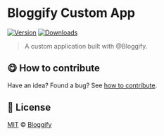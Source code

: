 <!-- Please do not edit this file. Edit the `blah` field in the `package.json` instead. If in doubt, open an issue. -->


# Bloggify Custom App

 [![Version](https://img.shields.io/npm/v/bloggify-custom-app-template.svg)](https://www.npmjs.com/package/bloggify-custom-app-template) [![Downloads](https://img.shields.io/npm/dt/bloggify-custom-app-template.svg)](https://www.npmjs.com/package/bloggify-custom-app-template)

> A custom application built with @Bloggify.

## :yum: How to contribute
Have an idea? Found a bug? See [how to contribute][contributing].



## :scroll: License

[MIT][license] © [Bloggify][website]

[license]: http://showalicense.com/?fullname=Bloggify%20%3Csupport%40bloggify.org%3E%20(https%3A%2F%2Fbloggify.org)&year=2014#license-mit
[website]: https://bloggify.org
[contributing]: /CONTRIBUTING.md
[docs]: /DOCUMENTATION.md
